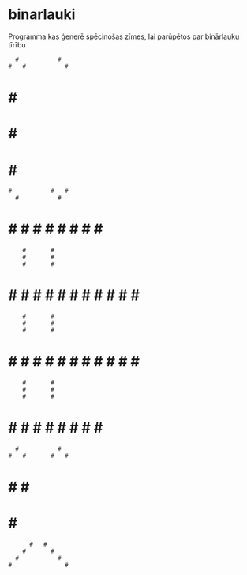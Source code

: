 # binarlauki
Programma kas ģenerē spēcinošas zīmes, lai parūpētos par binārlauku tīrību

      #           #      
    #   #           #    
  #       #           #  
#           #           #
  #           #       #  
    #           #   #    
      #           #      



# # # # #       # # # # #
        #       #        
        #       #        
        #       #        
# # # # # # # # # # # # #
        #       #        
        #       #        
        #       #        
# # # # # # # # # # # # #
        #       #        
        #       #        
        #       #        
# # # # #       # # # # #



      #           #      
    #   #       #   #    
  #       #   #       #  
#           #           #
          #   #          
        #       #        
      #           #      
    #               #    
  #                   #  
